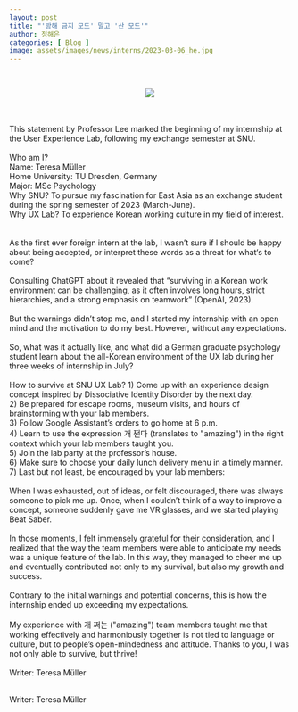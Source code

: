 ```yaml
---
layout: post
title: "'방해 금지 모드' 말고 '산 모드'"
author: 정해은
categories: [ Blog ]
image: assets/images/news/interns/2023-03-06_he.jpg
---
```

<br>
<figure style = "margin-left: auto; margin-right: auto;  width: 70%;  text-align: center">
    <img src="{{site.baseurl}}/assets/images/news/interns/2023-03-06_he.jpg">
</figure>
<br><br>
This statement by Professor Lee marked the beginning of my internship at the User Experience Lab, following my exchange semester at SNU.
<br><br>
Who am I?<br>
Name: Teresa Müller<br>
Home University: TU Dresden, Germany<br>
Major: MSc Psychology <br>
Why SNU? To pursue my fascination for East Asia as an exchange student during the spring semester of 2023 (March-June). <br>
Why UX Lab? To experience Korean working culture in my field of interest. <br>
<br><br>
As the first ever foreign intern at the lab, I wasn’t sure if I should be happy about being accepted, or interpret these words as a threat for what‘s to come?
 <br><br>
Consulting ChatGPT about it revealed that “surviving in a Korean work environment can be challenging, as it often involves long hours, strict hierarchies, and a strong emphasis on teamwork” (OpenAI, 2023).
<br><br>
But the warnings didn’t stop me, and I started my internship with an open mind and the motivation to do my best. However, without any expectations.
<br><br>
So, what was it actually like, and what did a German graduate psychology student learn about the all-Korean environment of the UX lab during her three weeks of internship in July?
<br><br>
How to survive at SNU UX Lab?
1)	Come up with an experience design concept inspired by Dissociative Identity Disorder by the next day.<br>
2)	Be prepared for escape rooms, museum visits, and hours of brainstorming with your lab members.<br>
3)	Follow Google Assistant’s orders to go home at 6 p.m. <br>
4)	Learn to use the expression 개 쩐다 (translates to "amazing") in the right context which your lab members taught you.<br>
5)	Join the lab party at the professor’s house.<br>
6)	Make sure to choose your daily lunch delivery menu in a timely manner. <br>
7)	Last but not least, be encouraged by your lab members: 
<br><br>
When I was exhausted, out of ideas, or felt discouraged, there was always someone to pick me up. Once, when I couldn’t think of a way to improve a concept, someone suddenly gave me VR glasses, and we started playing Beat Saber.
<br><br>
In those moments, I felt immensely grateful for their consideration, and I realized that the way the team members were able to anticipate my needs was a unique feature of the lab.
In this way, they managed to cheer me up and eventually contributed not only to my survival, but also my growth and success.
<br><br>
Contrary to the initial warnings and potential concerns, this is how the internship ended up exceeding my expectations. 
<br><br>
My experience with 개 쩌는 ("amazing") team members taught me that working effectively and harmoniously together is not tied to language or culture, but to people’s open-mindedness and attitude. Thanks to you, I was not only able to survive, but thrive!
<br><br>
Writer: Teresa Müller
<br><br>

Writer: Teresa Müller <br>
